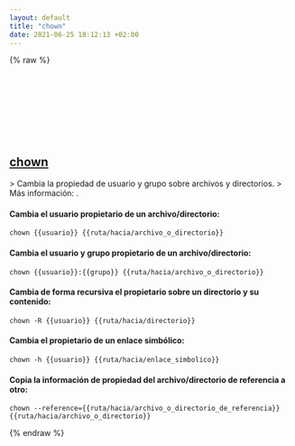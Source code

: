 ```yaml
---
layout: default
title: "chown"
date: 2021-06-25 18:12:13 +02:00
---
```

{% raw %}
<h2 id="chown">
  <a href="/es/common/chown.html">chown</a> <a href="#chown"><svg class="icon">
    <use href="/assets/images/unicode_sprite.svg#link" />
  </svg></a>
</h2>
> Cambia la propiedad de usuario y grupo sobre archivos y directorios.
> Más información: <https://www.gnu.org/software/coreutils/chown>.

#### Cambia el usuario propietario de un archivo/directorio:
```shell
chown {{usuario}} {{ruta/hacia/archivo_o_directorio}}
```
#### Cambia el usuario y grupo propietario de un archivo/directorio:
```shell
chown {{usuario}}:{{grupo}} {{ruta/hacia/archivo_o_directorio}}
```
#### Cambia de forma recursiva el propietario sobre un directorio y su contenido:
```shell
chown -R {{usuario}} {{ruta/hacia/directorio}}
```
#### Cambia el propietario de un enlace simbólico:
```shell
chown -h {{usuario}} {{ruta/hacia/enlace_simbolico}}
```
#### Copia la información de propiedad del archivo/directorio de referencia a otro:
```shell
chown --reference={{ruta/hacia/archivo_o_directorio_de_referencia}} {{ruta/hacia/archivo_o_directorio}}
```
{% endraw %}